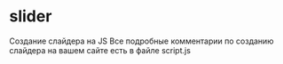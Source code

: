 # slider
Создание слайдера на JS
Все подробные комментарии по созданию слайдера на вашем сайте есть в файле script.js
